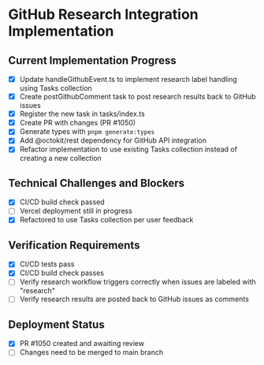 # GitHub Research Integration Implementation

## Current Implementation Progress
- [x] Update handleGithubEvent.ts to implement research label handling using Tasks collection
- [x] Create postGithubComment task to post research results back to GitHub issues
- [x] Register the new task in tasks/index.ts
- [x] Create PR with changes (PR #1050)
- [x] Generate types with `pnpm generate:types`
- [x] Add @octokit/rest dependency for GitHub API integration
- [x] Refactor implementation to use existing Tasks collection instead of creating a new collection

## Technical Challenges and Blockers
- [x] CI/CD build check passed
- [ ] Vercel deployment still in progress
- [x] Refactored to use Tasks collection per user feedback

## Verification Requirements
- [x] CI/CD tests pass
- [x] CI/CD build check passes
- [ ] Verify research workflow triggers correctly when issues are labeled with "research"
- [ ] Verify research results are posted back to GitHub issues as comments

## Deployment Status
- [x] PR #1050 created and awaiting review
- [ ] Changes need to be merged to main branch
